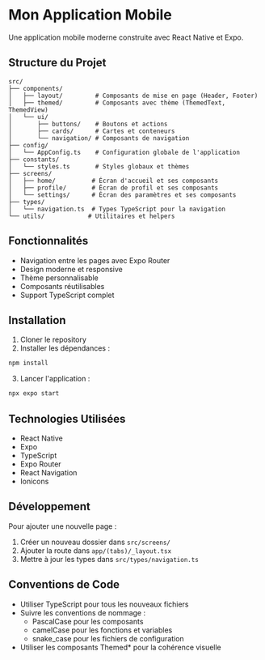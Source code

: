 # Mon Application Mobile

Une application mobile moderne construite avec React Native et Expo.

## Structure du Projet

```
src/
├── components/
│   ├── layout/         # Composants de mise en page (Header, Footer)
│   ├── themed/         # Composants avec thème (ThemedText, ThemedView)
│   └── ui/
│       ├── buttons/    # Boutons et actions
│       ├── cards/      # Cartes et conteneurs
│       └── navigation/ # Composants de navigation
├── config/
│   └── AppConfig.ts    # Configuration globale de l'application
├── constants/
│   └── styles.ts       # Styles globaux et thèmes
├── screens/
│   ├── home/          # Écran d'accueil et ses composants
│   ├── profile/       # Écran de profil et ses composants
│   └── settings/      # Écran des paramètres et ses composants
├── types/
│   └── navigation.ts  # Types TypeScript pour la navigation
└── utils/            # Utilitaires et helpers
```

## Fonctionnalités

- Navigation entre les pages avec Expo Router
- Design moderne et responsive
- Thème personnalisable
- Composants réutilisables
- Support TypeScript complet

## Installation

1. Cloner le repository
2. Installer les dépendances :
```bash
npm install
```

3. Lancer l'application :
```bash
npx expo start
```

## Technologies Utilisées

- React Native
- Expo
- TypeScript
- Expo Router
- React Navigation
- Ionicons

## Développement

Pour ajouter une nouvelle page :

1. Créer un nouveau dossier dans `src/screens/`
2. Ajouter la route dans `app/(tabs)/_layout.tsx`
3. Mettre à jour les types dans `src/types/navigation.ts`

## Conventions de Code

- Utiliser TypeScript pour tous les nouveaux fichiers
- Suivre les conventions de nommage :
  - PascalCase pour les composants
  - camelCase pour les fonctions et variables
  - snake_case pour les fichiers de configuration
- Utiliser les composants Themed* pour la cohérence visuelle

